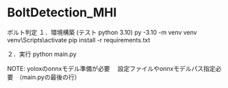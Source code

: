 # BoltDetection_MHI
ボルト判定
１．環境構築 (テスト python 3.10)
py -3.10 -m venv venv
venv\Scripts\activate
pip install -r requirements.txt

２．実行
python main.py

NOTE:
yoloxのonnxモデル準備が必要　
設定ファイルやonnxモデルパス指定必要　（main.pyの最後の行）

